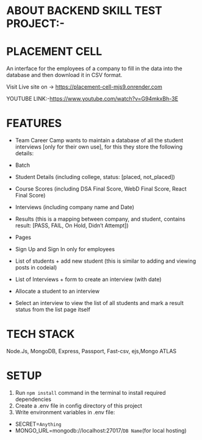# ABOUT BACKEND SKILL TEST PROJECT:-

# PLACEMENT CELL

An interface for the employees of a company to fill in the data into the database and then download it in CSV format.

Visit Live site on -> https://placement-cell-mjs9.onrender.com

YOUTUBE LINK:-https://www.youtube.com/watch?v=G94mkxBh-3E

# FEATURES

- Team Career Camp wants to maintain a database of all the student interviews [only for their own
use], for this they store the following details:
- Batch
- Student Details (including college, status: [placed, not_placed])
- Course Scores (including DSA Final Score, WebD Final Score, React Final Score)
- Interviews (including company name and Date)
- Results (this is a mapping between company, and student, contains result: [PASS, FAIL, On
Hold, Didn’t Attempt])

- Pages
- Sign Up and Sign In only for employees
- List of students + add new student (this is similar to adding and viewing posts in codeial)
- List of Interviews + form to create an interview (with date)
- Allocate a student to an interview
- Select an interview to view the list of all students and mark a result status from the list
page itself

# TECH STACK

Node.Js, MongoDB, Express, Passport, Fast-csv, ejs,Mongo ATLAS

# SETUP

1) Run `npm install` command in the terminal to install required dependencies
2) Create a .env file in config directory of this project
3) Write environment variables in .env file:

- SECRET=`Anything`
- MONGO_URL=mongodb://localhost:27017/`DB Name`(for local hosting)
